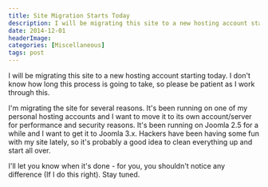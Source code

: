 ```yaml
---
title: Site Migration Starts Today
description: I will be migrating this site to a new hosting account starting today. I don't know how long this process is going to take, so please be patient as I work through this.
date: 2014-12-01
headerImage: 
categories: [Miscellaneous]
tags: post
---
```


I will be migrating this site to a new hosting account starting today. I don't know how long this process is going to take, so please be patient as I work through this.

I'm migrating the site for several reasons. It's been running on one of my personal hosting accounts and I want to move it to its own account/server for performance and security reasons. It's been running on Joomla 2.5 for a while and I want to get it to Joomla 3.x. Hackers have been having some fun with my site lately, so it's probably a good idea to clean everything up and start all over.

I'll let you know when it's done - for you, you shouldn't notice any difference (If I do this right). Stay tuned.